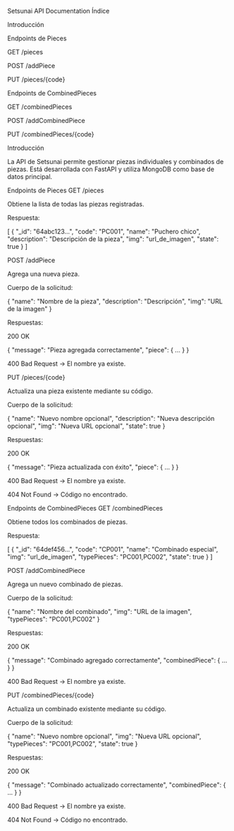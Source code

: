 Setsunai API Documentation
Índice

Introducción

Endpoints de Pieces

GET /pieces

POST /addPiece

PUT /pieces/{code}

Endpoints de CombinedPieces

GET /combinedPieces

POST /addCombinedPiece

PUT /combinedPieces/{code}

Introducción

La API de Setsunai permite gestionar piezas individuales y combinados de piezas.
Está desarrollada con FastAPI y utiliza MongoDB como base de datos principal.

Endpoints de Pieces
GET /pieces

Obtiene la lista de todas las piezas registradas.

Respuesta:

[
  {
    "_id": "64abc123...",
    "code": "PC001",
    "name": "Puchero chico",
    "description": "Descripción de la pieza",
    "img": "url_de_imagen",
    "state": true
  }
]

POST /addPiece

Agrega una nueva pieza.

Cuerpo de la solicitud:

{
  "name": "Nombre de la pieza",
  "description": "Descripción",
  "img": "URL de la imagen"
}


Respuestas:

200 OK

{
  "message": "Pieza agregada correctamente",
  "piece": { ... }
}


400 Bad Request → El nombre ya existe.

PUT /pieces/{code}

Actualiza una pieza existente mediante su código.

Cuerpo de la solicitud:

{
  "name": "Nuevo nombre opcional",
  "description": "Nueva descripción opcional",
  "img": "Nueva URL opcional",
  "state": true
}


Respuestas:

200 OK

{
  "message": "Pieza actualizada con éxito",
  "piece": { ... }
}


400 Bad Request → El nombre ya existe.

404 Not Found → Código no encontrado.

Endpoints de CombinedPieces
GET /combinedPieces

Obtiene todos los combinados de piezas.

Respuesta:

[
  {
    "_id": "64def456...",
    "code": "CP001",
    "name": "Combinado especial",
    "img": "url_de_imagen",
    "typePieces": "PC001,PC002",
    "state": true
  }
]

POST /addCombinedPiece

Agrega un nuevo combinado de piezas.

Cuerpo de la solicitud:

{
  "name": "Nombre del combinado",
  "img": "URL de la imagen",
  "typePieces": "PC001,PC002"
}


Respuestas:

200 OK

{
  "message": "Combinado agregado correctamente",
  "combinedPiece": { ... }
}


400 Bad Request → El nombre ya existe.

PUT /combinedPieces/{code}

Actualiza un combinado existente mediante su código.

Cuerpo de la solicitud:

{
  "name": "Nuevo nombre opcional",
  "img": "Nueva URL opcional",
  "typePieces": "PC001,PC002",
  "state": true
}


Respuestas:

200 OK

{
  "message": "Combinado actualizado correctamente",
  "combinedPiece": { ... }
}


400 Bad Request → El nombre ya existe.

404 Not Found → Código no encontrado.
